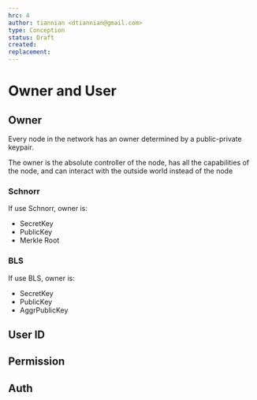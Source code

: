 ```yaml
---
hrc: 4
author: tiannian <dtiannian@gmail.com>
type: Conception
status: Draft
created: 
replacement:
---
```


# Owner and User

## Owner

Every node in the network has an owner determined by a public-private keypair.

The owner is the absolute controller of the node, has all the capabilities of the node,
and can interact with the outside world instead of the node

### Schnorr

If use Schnorr, owner is:

- SecretKey
- PublicKey
- Merkle Root

### BLS

If use BLS, owner is:

- SecretKey
- PublicKey
- AggrPublicKey

## User ID

## Permission

## Auth


